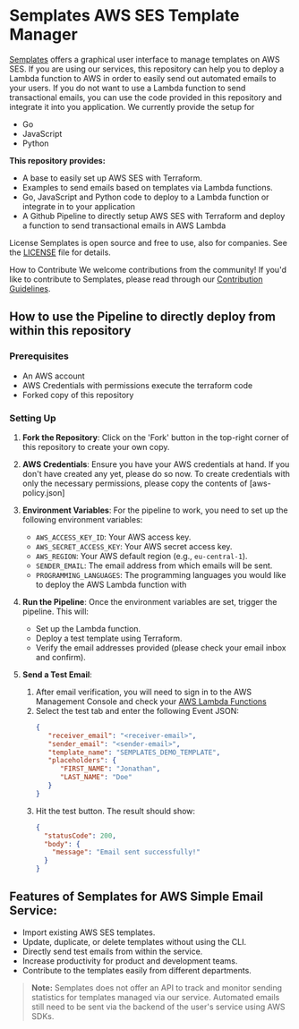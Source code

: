 # Semplates AWS SES Template Manager

[Semplates](https://semplates.io) offers a graphical user interface to manage templates on AWS SES. If you are using our services, 
this repository can help you to deploy a Lambda function to AWS in order to easily send out automated emails to your users.
If you do not want to use a Lambda function to send transactional emails, you can use the code provided in this repository and integrate it into you application.
We currently provide the setup for 
- Go
- JavaScript
- Python

**This repository provides:**
- A base to easily set up AWS SES with Terraform.
- Examples to send emails based on templates via Lambda functions.
- Go, JavaScript and Python code to deploy to a Lambda function or integrate in to your application
- A Github Pipeline to directly setup AWS SES with Terraform and deploy a function to send transactional emails in AWS Lambda

License
Semplates is open source and free to use, also for companies. See the [LICENSE](LICENSE) file for details.

How to Contribute
We welcome contributions from the community! If you'd like to contribute to Semplates, please read through our [Contribution Guidelines](CONTRIBUTING.md).

## How to use the Pipeline to directly deploy from within this repository

### Prerequisites

- An AWS account
- AWS Credentials with permissions execute the terraform code
- Forked copy of this repository

### Setting Up

1. **Fork the Repository**: Click on the 'Fork' button in the top-right corner of this repository to create your own copy.

2. **AWS Credentials**: Ensure you have your AWS credentials at hand. If you don't have created any yet, please do so now. To create credentials with only the necessary permissions, please copy the contents of [aws-policy.json]

3. **Environment Variables**: For the pipeline to work, you need to set up the following environment variables:
    - `AWS_ACCESS_KEY_ID`: Your AWS access key.
    - `AWS_SECRET_ACCESS_KEY`: Your AWS secret access key.
    - `AWS_REGION`: Your AWS default region (e.g., `eu-central-1`).
    - `SENDER_EMAIL`: The email address from which emails will be sent.
    - `PROGRAMMING_LANGUAGES`: The programming languages you would like to deploy the AWS Lambda function with

4. **Run the Pipeline**: Once the environment variables are set, trigger the pipeline. This will:
    - Set up the Lambda function.
    - Deploy a test template using Terraform.
    - Verify the email addresses provided (please check your email inbox and confirm).

5. **Send a Test Email**: 
   1. After email verification, you will need to sign in to the AWS Management Console and check your [AWS Lambda Functions](https://eu-central-1.console.aws.amazon.com/lambda)
   2. Select the test tab and enter the following Event JSON:
      ```json
      {
         "receiver_email": "<receiver-email>",
         "sender_email": "<sender-email>",
         "template_name": "SEMPLATES_DEMO_TEMPLATE",
         "placeholders": {
            "FIRST_NAME": "Jonathan",
            "LAST_NAME": "Doe"
         }
      }
      ```
   3. Hit the test button. The result should show:
      ```json
      {
        "statusCode": 200,
        "body": {
          "message": "Email sent successfully!"
        }
      }
      ```

## Features of Semplates for AWS Simple Email Service:
- Import existing AWS SES templates.
- Update, duplicate, or delete templates without using the CLI.
- Directly send test emails from within the service.
- Increase productivity for product and development teams.
- Contribute to the templates easily from different departments.

> **Note:** Semplates does not offer an API to track and monitor sending statistics for templates managed via our service. Automated emails still need to be sent via the backend of the user's service using AWS SDKs.

